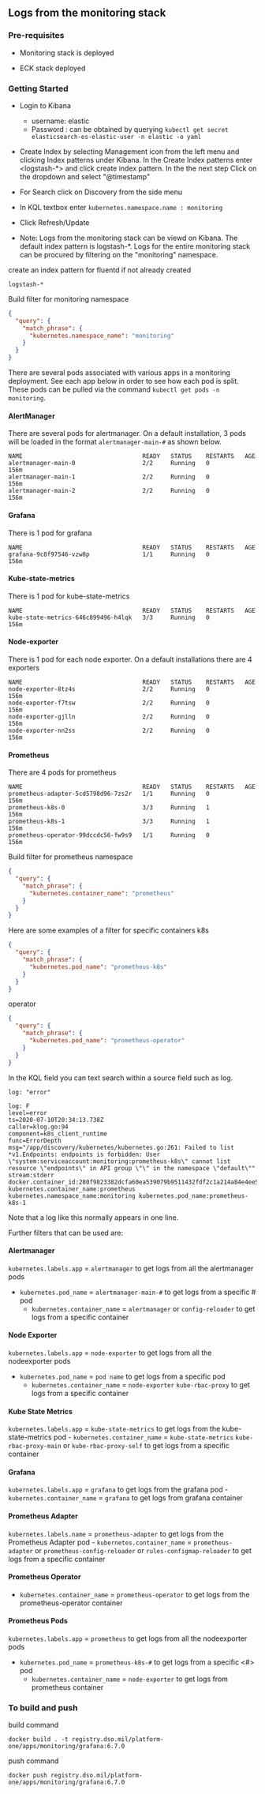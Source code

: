## Logs from the monitoring stack

### Pre-requisites

* Monitoring stack is deployed

* ECK stack deployed

### Getting Started

* Login to Kibana
  * username: elastic
  * Password : can be obtained by querying `kubectl get secret elasticsearch-es-elastic-user -n elastic -o yaml`
* Create Index by  selecting Management icon from the left menu and  clicking Index patterns under Kibana.  In the Create Index patterns enter <logstash-*> and click create index pattern.  In the the next step Click on the dropdown and select "@timestamp"

* For Search click on Discovery from the side menu

* In KQL textbox enter `kubernetes.namespace.name : monitoring`

* Click Refresh/Update

* Note: Logs from the monitoring stack can be viewd on Kibana. The default index pattern is logstash-*. Logs for the entire monitoring stack can be procured by filtering on the "monitoring" namespace.

create an index pattern for fluentd if not already created

```plaintext
logstash-*
```

Build filter for monitoring namespace

```json
{
  "query": {
    "match_phrase": {
      "kubernetes.namespace_name": "monitoring"
    }
  }
}
```

There are several pods associated with various apps in a monitoring deployment.
See each app below in order to see how each pod is split.
These pods can be pulled via the command `kubectl get pods -n monitoring`.

#### AlertManager

There are several pods for alertmanager.
On a default installation, 3 pods will be loaded in the format `alertmanager-main-#` as shown below.

```console
NAME                                  READY   STATUS    RESTARTS   AGE
alertmanager-main-0                   2/2     Running   0          156m
alertmanager-main-1                   2/2     Running   0          156m
alertmanager-main-2                   2/2     Running   0          156m
```

#### Grafana

There is 1 pod for grafana

```console
NAME                                  READY   STATUS    RESTARTS   AGE
grafana-9c8f97546-vzw8p               1/1     Running   0          156m
```

#### Kube-state-metrics

There is 1 pod for kube-state-metrics

```console
NAME                                  READY   STATUS    RESTARTS   AGE
kube-state-metrics-646c899496-h4lqk   3/3     Running   0          156m
```

#### Node-exporter

There is 1 pod for each node exporter.
On a default installations there are 4 exporters

```console
NAME                                  READY   STATUS    RESTARTS   AGE
node-exporter-8tz4s                   2/2     Running   0          156m
node-exporter-f7tsw                   2/2     Running   0          156m
node-exporter-gjlln                   2/2     Running   0          156m
node-exporter-nn2ss                   2/2     Running   0          156m
```

#### Prometheus

There are 4 pods for prometheus

```console
NAME                                  READY   STATUS    RESTARTS   AGE
prometheus-adapter-5cd5798d96-7zs2r   1/1     Running   0          156m
prometheus-k8s-0                      3/3     Running   1          156m
prometheus-k8s-1                      3/3     Running   1          156m
prometheus-operator-99dccdc56-fw9s9   1/1     Running   0          156m
```

Build filter for prometheus namespace

```json
{
  "query": {
    "match_phrase": {
      "kubernetes.container_name": "prometheus"
    }
  }
}
```

Here are some examples of a filter for specific containers
k8s

```json
{
  "query": {
    "match_phrase": {
      "kubernetes.pod_name": "prometheus-k8s"
    }
  }
}
```

operator

```json
{
  "query": {
    "match_phrase": {
      "kubernetes.pod_name": "prometheus-operator"
    }
  }
}
```

In the KQL field you can text search within a source field such as log.

```plaintext
log: "error"
```

```plaintext
log: F
level=error
ts=2020-07-10T20:34:13.738Z
caller=klog.go:94
component=k8s_client_runtime
func=ErrorDepth
msg="/app/discovery/kubernetes/kubernetes.go:261: Failed to list *v1.Endpoints: endpoints is forbidden: User \"system:serviceaccount:monitoring:prometheus-k8s\" cannot list resource \"endpoints\" in API group \"\" in the namespace \"default\"" stream:stderr docker.container_id:280f9823382dcfa60ea539079b9511432fdf2c1a214a84e4ee51954ddd05da61 kubernetes.container_name:prometheus kubernetes.namespace_name:monitoring kubernetes.pod_name:prometheus-k8s-1
```

Note that a log like this normally appears in one line.

Further filters that can be used are:

#### Alertmanager

`kubernetes.labels.app` = `alertmanager` to get logs from all the alertmanager pods

* `kubernetes.pod_name`   = `alertmanager-main-#` to get logs from a specific # pod
  * `kubernetes.container_name` = `alertmanager` or `config-reloader` to get logs from a specific container

#### Node Exporter

`kubernetes.labels.app` = `node-exporter` to get logs from all the nodeexporter pods

* `kubernetes.pod_name`   = `pod name` to get logs from a specific  pod
  * `kubernetes.container_name` = `node-exporter` `kube-rbac-proxy` to get logs from a specific container

#### Kube State Metrics

`kubernetes.labels.app` = `kube-state-metrics` to get logs from the kube-state-metrics pod
     - `kubernetes.container_name` = `kube-state-metrics` `kube-rbac-proxy-main` or `kube-rbac-proxy-self`  to get logs from a specific container

#### Grafana

`kubernetes.labels.app` = `grafana` to get logs from the grafana pod
     - `kubernetes.container_name` = `grafana` to get logs from grafana container

#### Prometheus Adapter

`kubernetes.labels.name` = `prometheus-adapter` to get logs from the Prometheus Adapter pod
     - `kubernetes.container_name` = `prometheus-adapter` or `prometheus-config-reloader` or `rules-configmap-reloader` to get logs from a specific container

#### Prometheus Operator

* `kubernetes.container_name` = `prometheus-operator` to get logs from the prometheus-operator container

#### Prometheus Pods

`kubernetes.labels.app` = `prometheus` to get logs from all the nodeexporter pods

* `kubernetes.pod_name`   = `prometheus-k8s-#` to get logs from a specific <#>  pod
  * `kubernetes.container_name` = `node-exporter` to get logs from prometheus container

### To build and push

build command

```shell
docker build . -t registry.dso.mil/platform-one/apps/monitoring/grafana:6.7.0
```

push command

```shell
docker push registry.dso.mil/platform-one/apps/monitoring/grafana:6.7.0
```
